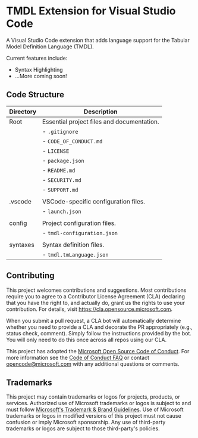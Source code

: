 # TMDL Extension for Visual Studio Code

A Visual Studio Code extension that adds language support for the Tabular Model
Definition Language (TMDL).

Current features include:

-   Syntax Highlighting
-   ...More coming soon!

## Code Structure

| Directory | Description                                |
| --------- | ------------------------------------------ |
| Root      | Essential project files and documentation. |
|           | - `.gitignore`                             |
|           | - `CODE_OF_CONDUCT.md`                     |
|           | - `LICENSE`                                |
|           | - `package.json`                           |
|           | - `README.md`                              |
|           | - `SECURITY.md`                            |
|           | - `SUPPORT.md`                             |
|           |
| .vscode   | VSCode-specific configuration files.       |
|           | - `launch.json`                            |
|           |
| config    | Project configuration files.               |
|           | - `tmdl-configuration.json`                |
|           |
| syntaxes  | Syntax definition files.                   |
|           | - `tmdl.tmLanguage.json`                   |

## Contributing

This project welcomes contributions and suggestions. Most contributions require
you to agree to a Contributor License Agreement (CLA) declaring that you have
the right to, and actually do, grant us the rights to use your contribution. For
details, visit https://cla.opensource.microsoft.com.

When you submit a pull request, a CLA bot will automatically determine whether
you need to provide a CLA and decorate the PR appropriately (e.g., status check,
comment). Simply follow the instructions provided by the bot. You will only need
to do this once across all repos using our CLA.

This project has adopted the
[Microsoft Open Source Code of Conduct](https://opensource.microsoft.com/codeofconduct/).
For more information see the
[Code of Conduct FAQ](https://opensource.microsoft.com/codeofconduct/faq/) or
contact [opencode@microsoft.com](mailto:opencode@microsoft.com) with any
additional questions or comments.

## Trademarks

This project may contain trademarks or logos for projects, products, or
services. Authorized use of Microsoft trademarks or logos is subject to and must
follow
[Microsoft's Trademark & Brand Guidelines](https://www.microsoft.com/en-us/legal/intellectualproperty/trademarks/usage/general).
Use of Microsoft trademarks or logos in modified versions of this project must
not cause confusion or imply Microsoft sponsorship. Any use of third-party
trademarks or logos are subject to those third-party's policies.
